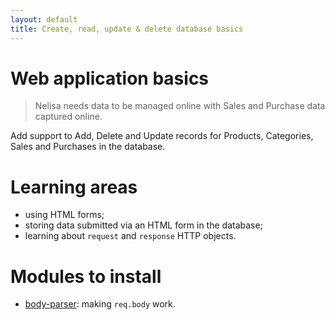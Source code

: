 ```yaml
---
layout: default
title: Create, read, update & delete database basics
---
```


# Web application basics

> Nelisa needs data to be managed online with Sales and Purchase data captured online.

 Add support to Add, Delete and Update records for Products, Categories, Sales and Purchases in the database.

# Learning areas

* using HTML forms;
* storing data submitted via an HTML form in the database;
* learning about `request` and `response` HTTP objects.

# Modules to install

* [body-parser](https://www.npmjs.com/package/body-parser): making `req.body` work.
